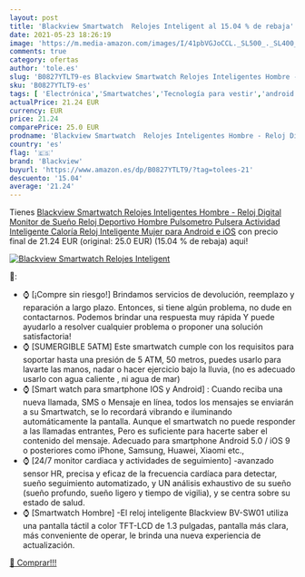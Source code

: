 ```yaml
---
layout: post
title: 'Blackview Smartwatch  Relojes Inteligent al 15.04 % de rebaja'
date: 2021-05-23 18:26:19
image: 'https://m.media-amazon.com/images/I/41pbVGJoCCL._SL500_._SL400_.jpg'
comments: true
category: ofertas
author: 'tole.es'
slug: 'B0827YTLT9-es Blackview Smartwatch Relojes Inteligentes Hombre - Reloj...'
sku: 'B0827YTLT9-es'
tags: [ 'Electrónica','Smartwatches','Tecnología para vestir','android','blackview', ]
actualPrice: 21.24 EUR
currency: EUR
price: 21.24
comparePrice: 25.0 EUR
prodname: 'Blackview Smartwatch  Relojes Inteligentes Hombre - Reloj Digital Monitor de Sueño  Reloj Deportivo Hombre Pulsometro  Pulsera Actividad Inteligente Caloría  Reloj Inteligente Mujer para Android e iOS'
country: 'es'
flag: '🇪🇸'
brand: 'Blackview'
buyurl: 'https://www.amazon.es/dp/B0827YTLT9/?tag=tolees-21'
descuento: '15.04'
average: '21.24'
---
```


Tienes [Blackview Smartwatch  Relojes Inteligentes Hombre - Reloj Digital Monitor de Sueño  Reloj Deportivo Hombre Pulsometro  Pulsera Actividad Inteligente Caloría  Reloj Inteligente Mujer para Android e iOS](https://www.amazon.es/dp/B0827YTLT9/?tag=tolees-21) con precio final de  21.24 EUR (original: 25.0 EUR) (15.04 %  de rebaja) aqui!

[![Blackview Smartwatch  Relojes Inteligent](https://m.media-amazon.com/images/I/41pbVGJoCCL._SL500_._SL400_.jpg)](https://www.amazon.es/dp/B0827YTLT9/?tag=tolees-21)

🔎:

- ⌚ [¡Compre sin riesgo!] Brindamos servicios de devolución, reemplazo y reparación a largo plazo. Entonces, si tiene algún problema, no dude en contactarnos. Podemos brindar una respuesta muy rápida Y puede ayudarlo a resolver cualquier problema o proponer una solución satisfactoria!
- ⌚ [SUMERGIBLE 5ATM] Este smartwatch cumple con los requisitos para soportar hasta una presión de 5 ATM, 50 metros, puedes usarlo para lavarte las manos, nadar o hacer ejercicio bajo la lluvia, (no es adecuado usarlo con agua caliente , ni agua de mar)
- ⌚ [Smart watch para smartphone IOS y Android] : Cuando reciba una nueva llamada, SMS o Mensaje en línea, todos los mensajes se enviarán a su Smartwatch, se lo recordará vibrando e iluminando automáticamente la pantalla. Aunque el smartwatch no puede responder a las llamadas entrantes, Pero es suficiente para hacerte saber el contenido del mensaje. Adecuado para smartphone Android 5.0 / iOS 9 o posteriores como iPhone, Samsung, Huawei, Xiaomi etc.,
- ⌚ [24/7 monitor cardiaca y actividades de seguimiento] -avanzado sensor HR, precisa y eficaz de la frecuencia cardíaca para detectar, sueño seguimiento automatizado, y UN análisis exhaustivo de su sueño (sueño profundo, sueño ligero y tiempo de vigilia), y se centra sobre su estado de salud.
- ⌚ [Smartwatch Hombre] -El reloj inteligente Blackview BV-SW01 utiliza una pantalla táctil a color TFT-LCD de 1.3 pulgadas, pantalla más clara, más conveniente de operar, le brinda una nueva experiencia de actualización.

[🛒 Comprar!!!](https://www.amazon.es/dp/B0827YTLT9/?tag=tolees-21)
